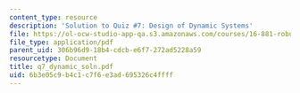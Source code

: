 ```yaml
---
content_type: resource
description: 'Solution to Quiz #7: Design of Dynamic Systems'
file: https://ol-ocw-studio-app-qa.s3.amazonaws.com/courses/16-881-robust-system-design-summer-1998/6b3e05c9b4c1c7f6e3ad695326c4ffff_q7_dynamic_soln.pdf
file_type: application/pdf
parent_uid: 306b96d9-18b4-cdcb-e6f7-272ad5228a59
resourcetype: Document
title: q7_dynamic_soln.pdf
uid: 6b3e05c9-b4c1-c7f6-e3ad-695326c4ffff
---
```

